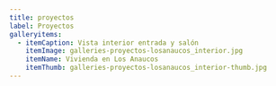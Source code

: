 ```yaml
---
title: proyectos
label: Proyectos
galleryitems:
  - itemCaption: Vista interior entrada y salón
    itemImage: galleries-proyectos-losanaucos_interior.jpg
    itemName: Vivienda en Los Anaucos
    itemThumb: galleries-proyectos-losanaucos_interior-thumb.jpg
---
```


